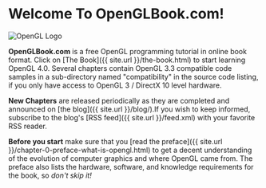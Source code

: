 Welcome To OpenGLBook.com!
==========================

<img
  src="{{ site.url }}/images/ogl.jpg"
  title="OpenGL Logo"
  alt="OpenGL Logo"
  class="right"
/>

**OpenGLBook.com** is a free OpenGL programming tutorial in online book format.
Click on [The Book]({{ site.url }}/the-book.html) to start learning OpenGL 4.0.
Several chapters contain OpenGL 3.3 compatible code samples in a sub-directory
named "compatibility" in the source code listing, if you only have access to
OpenGL 3 / DirectX 10 level hardware.

**New Chapters** are released periodically as they are completed and announced
on [the blog]({{ site.url }}/blog/).If you wish to keep informed, subscribe to
the blog's [RSS feed]({{ site.url }}/feed.xml) with your favorite RSS reader.

**Before you start** make sure that you
[read the preface]({{ site.url }}/chapter-0-preface-what-is-opengl.html)
to get a decent understanding of the evolution of computer graphics and where
OpenGL came from. The preface also lists the hardware, software, and knowledge
requirements for the book, so *don't skip it!*
